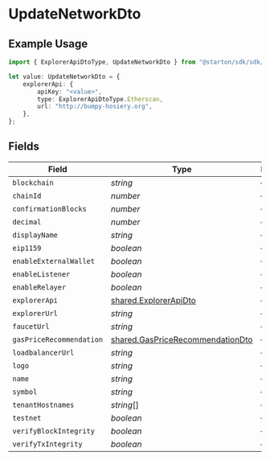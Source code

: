 # UpdateNetworkDto

## Example Usage

```typescript
import { ExplorerApiDtoType, UpdateNetworkDto } from "@starton/sdk/sdk/models/shared";

let value: UpdateNetworkDto = {
    explorerApi: {
        apiKey: "<value>",
        type: ExplorerApiDtoType.Etherscan,
        url: "http://bumpy-hosiery.org",
    },
};
```

## Fields

| Field                                                                                       | Type                                                                                        | Required                                                                                    | Description                                                                                 |
| ------------------------------------------------------------------------------------------- | ------------------------------------------------------------------------------------------- | ------------------------------------------------------------------------------------------- | ------------------------------------------------------------------------------------------- |
| `blockchain`                                                                                | *string*                                                                                    | :heavy_minus_sign:                                                                          | N/A                                                                                         |
| `chainId`                                                                                   | *number*                                                                                    | :heavy_minus_sign:                                                                          | N/A                                                                                         |
| `confirmationBlocks`                                                                        | *number*                                                                                    | :heavy_minus_sign:                                                                          | N/A                                                                                         |
| `decimal`                                                                                   | *number*                                                                                    | :heavy_minus_sign:                                                                          | N/A                                                                                         |
| `displayName`                                                                               | *string*                                                                                    | :heavy_minus_sign:                                                                          | N/A                                                                                         |
| `eip1159`                                                                                   | *boolean*                                                                                   | :heavy_minus_sign:                                                                          | N/A                                                                                         |
| `enableExternalWallet`                                                                      | *boolean*                                                                                   | :heavy_minus_sign:                                                                          | N/A                                                                                         |
| `enableListener`                                                                            | *boolean*                                                                                   | :heavy_minus_sign:                                                                          | N/A                                                                                         |
| `enableRelayer`                                                                             | *boolean*                                                                                   | :heavy_minus_sign:                                                                          | N/A                                                                                         |
| `explorerApi`                                                                               | [shared.ExplorerApiDto](../../../sdk/models/shared/explorerapidto.md)                       | :heavy_minus_sign:                                                                          | N/A                                                                                         |
| `explorerUrl`                                                                               | *string*                                                                                    | :heavy_minus_sign:                                                                          | N/A                                                                                         |
| `faucetUrl`                                                                                 | *string*                                                                                    | :heavy_minus_sign:                                                                          | N/A                                                                                         |
| `gasPriceRecommendation`                                                                    | [shared.GasPriceRecommendationDto](../../../sdk/models/shared/gaspricerecommendationdto.md) | :heavy_minus_sign:                                                                          | N/A                                                                                         |
| `loadbalancerUrl`                                                                           | *string*                                                                                    | :heavy_minus_sign:                                                                          | N/A                                                                                         |
| `logo`                                                                                      | *string*                                                                                    | :heavy_minus_sign:                                                                          | N/A                                                                                         |
| `name`                                                                                      | *string*                                                                                    | :heavy_minus_sign:                                                                          | N/A                                                                                         |
| `symbol`                                                                                    | *string*                                                                                    | :heavy_minus_sign:                                                                          | N/A                                                                                         |
| `tenantHostnames`                                                                           | *string*[]                                                                                  | :heavy_minus_sign:                                                                          | N/A                                                                                         |
| `testnet`                                                                                   | *boolean*                                                                                   | :heavy_minus_sign:                                                                          | N/A                                                                                         |
| `verifyBlockIntegrity`                                                                      | *boolean*                                                                                   | :heavy_minus_sign:                                                                          | N/A                                                                                         |
| `verifyTxIntegrity`                                                                         | *boolean*                                                                                   | :heavy_minus_sign:                                                                          | N/A                                                                                         |